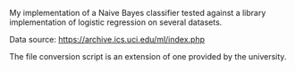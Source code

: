 My implementation of a Naive Bayes classifier tested against a library implementation of logistic regression on several datasets.

Data source: https://archive.ics.uci.edu/ml/index.php

The file conversion script is an extension of one provided by the university.
